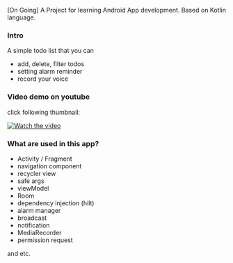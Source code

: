 
[On Going] A Project for learning Android App development. Based on Kotlin language.

### Intro
A simple todo list that you can 
- add, delete, filter todos
- setting alarm reminder
- record your voice

### Video demo on youtube
click following thumbnail:

[![Watch the video](https://img.youtube.com/vi/vp1utbEUBzg/default.jpg)](https://youtu.be/vp1utbEUBzg)


###  What are used in this app?
- Activity / Fragment
- navigation component
- recycler view
- safe args
- viewModel
- Room
- dependency injection (hilt)
- alarm manager
- broadcast
- notification
- MediaRecorder
- permission request

and etc.
